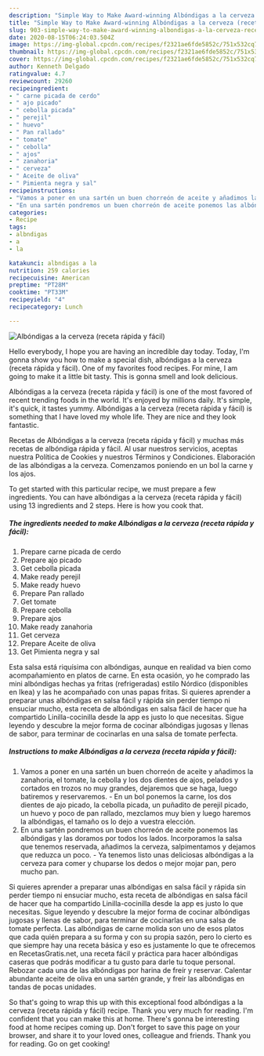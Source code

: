```yaml
---
description: "Simple Way to Make Award-winning Albóndigas a la cerveza (receta rápida y fácil)"
title: "Simple Way to Make Award-winning Albóndigas a la cerveza (receta rápida y fácil)"
slug: 903-simple-way-to-make-award-winning-albondigas-a-la-cerveza-receta-rapida-y-facil
date: 2020-08-15T06:24:03.504Z
image: https://img-global.cpcdn.com/recipes/f2321ae6fde5852c/751x532cq70/albondigas-a-la-cerveza-receta-rapida-y-facil-foto-principal.jpg
thumbnail: https://img-global.cpcdn.com/recipes/f2321ae6fde5852c/751x532cq70/albondigas-a-la-cerveza-receta-rapida-y-facil-foto-principal.jpg
cover: https://img-global.cpcdn.com/recipes/f2321ae6fde5852c/751x532cq70/albondigas-a-la-cerveza-receta-rapida-y-facil-foto-principal.jpg
author: Kenneth Delgado
ratingvalue: 4.7
reviewcount: 29260
recipeingredient:
- " carne picada de cerdo"
- " ajo picado"
- " cebolla picada"
- " perejil"
- " huevo"
- " Pan rallado"
- " tomate"
- " cebolla"
- " ajos"
- " zanahoria"
- " cerveza"
- " Aceite de oliva"
- " Pimienta negra y sal"
recipeinstructions:
- "Vamos a poner en una sartén un buen chorreón de aceite y añadimos la zanahoria, el tomate, la cebolla y los dos dientes de ajos, pelados y cortados en trozos no muy grandes, dejaremos que se haga, luego batiremos y reservaremos. En un bol ponemos la carne, los dos dientes de ajo picado, la cebolla picada, un puñadito de perejil picado, un huevo y poco de pan rallado, mezclamos muy bien y luego haremos la albóndigas, el tamaño os lo dejo a vuestra elección."
- "En una sartén pondremos un buen chorreón de aceite ponemos las albóndigas y las doramos por todos los lados. Incorporamos la salsa que tenemos reservada, añadimos la cerveza, salpimentamos y dejamos que reduzca un poco. Ya tenemos listo unas deliciosas albóndigas a la cerveza para comer y chuparse los dedos o mejor mojar pan, pero mucho pan."
categories:
- Recipe
tags:
- albndigas
- a
- la

katakunci: albndigas a la 
nutrition: 259 calories
recipecuisine: American
preptime: "PT28M"
cooktime: "PT33M"
recipeyield: "4"
recipecategory: Lunch

---
```



![Albóndigas a la cerveza (receta rápida y fácil)](https://img-global.cpcdn.com/recipes/f2321ae6fde5852c/751x532cq70/albondigas-a-la-cerveza-receta-rapida-y-facil-foto-principal.jpg)

Hello everybody, I hope you are having an incredible day today. Today, I'm gonna show you how to make a special dish, albóndigas a la cerveza (receta rápida y fácil). One of my favorites food recipes. For mine, I am going to make it a little bit tasty. This is gonna smell and look delicious.

Albóndigas a la cerveza (receta rápida y fácil) is one of the most favored of recent trending foods in the world. It's enjoyed by millions daily. It's simple, it's quick, it tastes yummy. Albóndigas a la cerveza (receta rápida y fácil) is something that I have loved my whole life. They are nice and they look fantastic.

Recetas de Albóndigas a la cerveza (receta rápida y fácil) y muchas más recetas de albóndiga rápida y fácil. Al usar nuestros servicios, aceptas nuestra Política de Cookies y nuestros Términos y Condiciones. Elaboración de las albóndigas a la cerveza. Comenzamos poniendo en un bol la carne y los ajos.


To get started with this particular recipe, we must prepare a few ingredients. You can have albóndigas a la cerveza (receta rápida y fácil) using 13 ingredients and 2 steps. Here is how you cook that.

<!--inarticleads1-->

##### The ingredients needed to make Albóndigas a la cerveza (receta rápida y fácil):

1. Prepare  carne picada de cerdo
1. Prepare  ajo picado
1. Get  cebolla picada
1. Make ready  perejil
1. Make ready  huevo
1. Prepare  Pan rallado
1. Get  tomate
1. Prepare  cebolla
1. Prepare  ajos
1. Make ready  zanahoria
1. Get  cerveza
1. Prepare  Aceite de oliva
1. Get  Pimienta negra y sal


Esta salsa está riquísima con albóndigas, aunque en realidad va bien como acompañamiento en platos de carne. En esta ocasión, yo he comprado las mini albóndigas hechas ya fritas (refrigeradas) estilo Nórdico (disponibles en Ikea) y las he acompañado con unas papas fritas. Si quieres aprender a preparar unas albóndigas en salsa fácil y rápida sin perder tiempo ni ensuciar mucho, esta receta de albóndigas en salsa fácil de hacer que ha compartido Linilla-cocinilla desde la app es justo lo que necesitas. Sigue leyendo y descubre la mejor forma de cocinar albóndigas jugosas y llenas de sabor, para terminar de cocinarlas en una salsa de tomate perfecta. 

<!--inarticleads2-->

##### Instructions to make Albóndigas a la cerveza (receta rápida y fácil):

1. Vamos a poner en una sartén un buen chorreón de aceite y añadimos la zanahoria, el tomate, la cebolla y los dos dientes de ajos, pelados y cortados en trozos no muy grandes, dejaremos que se haga, luego batiremos y reservaremos. - En un bol ponemos la carne, los dos dientes de ajo picado, la cebolla picada, un puñadito de perejil picado, un huevo y poco de pan rallado, mezclamos muy bien y luego haremos la albóndigas, el tamaño os lo dejo a vuestra elección.
1. En una sartén pondremos un buen chorreón de aceite ponemos las albóndigas y las doramos por todos los lados. Incorporamos la salsa que tenemos reservada, añadimos la cerveza, salpimentamos y dejamos que reduzca un poco. - Ya tenemos listo unas deliciosas albóndigas a la cerveza para comer y chuparse los dedos o mejor mojar pan, pero mucho pan.


Si quieres aprender a preparar unas albóndigas en salsa fácil y rápida sin perder tiempo ni ensuciar mucho, esta receta de albóndigas en salsa fácil de hacer que ha compartido Linilla-cocinilla desde la app es justo lo que necesitas. Sigue leyendo y descubre la mejor forma de cocinar albóndigas jugosas y llenas de sabor, para terminar de cocinarlas en una salsa de tomate perfecta. Las albóndigas de carne molida son uno de esos platos que cada quién prepara a su forma y con su propia sazón, pero lo cierto es que siempre hay una receta básica y eso es justamente lo que te ofrecemos en RecetasGratis.net, una receta fácil y práctica para hacer albóndigas caseras que podrás modificar a tu gusto para darle tu toque personal. Rebozar cada una de las albóndigas por harina de freír y reservar. Calentar abundante aceite de oliva en una sartén grande, y freír las albóndigas en tandas de pocas unidades. 

So that's going to wrap this up with this exceptional food albóndigas a la cerveza (receta rápida y fácil) recipe. Thank you very much for reading. I'm confident that you can make this at home. There's gonna be interesting food at home recipes coming up. Don't forget to save this page on your browser, and share it to your loved ones, colleague and friends. Thank you for reading. Go on get cooking!

